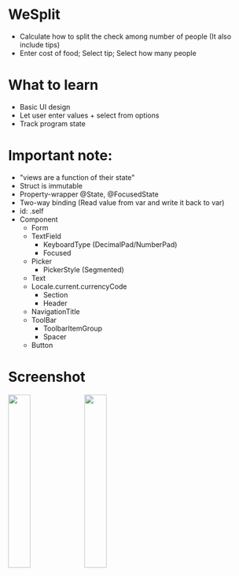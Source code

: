 # WeSplit
- Calculate how to split the check among number of people (It also include tips)
- Enter cost of food; Select tip; Select how many people

# What to learn
- Basic UI design
- Let user enter values + select from options
- Track program state

# Important note:
- "views are a function of their state"
- Struct is immutable
- Property-wrapper @State, @FocusedState
- Two-way binding (Read value from var and write it back to var)
- id: \.self
- Component
  - Form 
  - TextField
    - KeyboardType (DecimalPad/NumberPad)
    - Focused
  - Picker
    - PickerStyle (Segmented)
  - Text
  - Locale.current.currencyCode
	- Section
    - Header
  - NavigationTitle
  - ToolBar
    - ToolbarItemGroup
    - Spacer
  - Button
	
# Screenshot

<img src="https://user-images.githubusercontent.com/6526127/209669600-e2f4cf32-249e-45ef-8347-38d6320b65bc.png" width=30% height=30%>
<img src="https://user-images.githubusercontent.com/6526127/209669602-f97933f2-8ee7-4dbe-979c-0d39d2888a24.png" width=30% height=30%>

